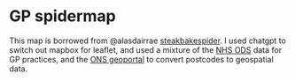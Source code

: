 # GP spidermap

This map is borrowed from @alasdairrae [steakbakespider](https://github.com/alasdairrae/alasdairrae.github.io/tree/master/steakbakespider). I used chatgpt to switch out mapbox for leaflet, and used a mixture of the [NHS ODS](https://digital.nhs.uk/services/organisation-data-service/data-search-and-export/csv-downloads/gp-and-gp-practice-related-data) data for GP practices, and the [ONS geoportal](https://geoportal.statistics.gov.uk/search?q=CTD_NHSPD&sort=Date%20Created%7Ccreated%7Cdesc) to convert postcodes to geospatial data.